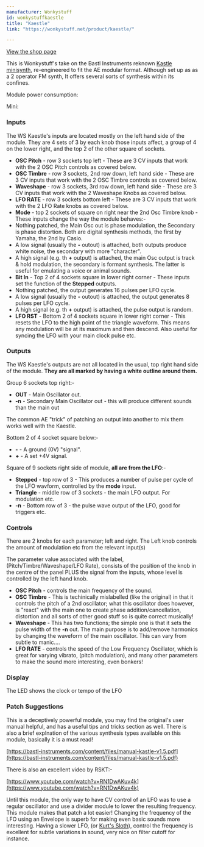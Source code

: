 ```yaml
---
manufacturer: Wonkystuff
id: wonkystuffkaestle
title: "Kaestle"
link: "https://wonkystuff.net/product/kaestle/"

---
```



[View the shop page](https://wonkystuff.net/product/kaestle/)

This is Wonkystuff's take on the Bastl Instruments reknown [Kastle minisynth](https://bastl-instruments.com/instruments/kastle/), re-engineered to fit the AE modular format. Although set up as as a 2 operator FM synth, It offers several sorts of synthesis within its confines.

Module power consumption:

Mini:

### Inputs

The WS Kaestle's inputs are located mostly on the left hand side of the module. They are 4 sets of 3 by each knob those inputs affect, a group of 4 on the lower right, and the top 2 of the other square of sockets.

*   **OSC Pitch** - row 3 sockets top left - These are 3 CV inputs that work with the 2 OSC Pitch controls as covered below.
*   **OSC Timbre** - row 3 sockets, 2nd row down, left hand side - These are 3 CV inputs that work with the 2 OSC Timbre controls as covered below.
*   **Waveshape** - row 3 sockets, 3rd row down, left hand side - These are 3 CV inputs that work with the 2 Waveshape Knobs as covered below.
*   **LFO RATE** - row 3 sockets bottom left - These are 3 CV inputs that work with the 2 LFO Rate knobs as covered below.
*   **Mode** - top 2 sockets of square on right near the 2nd Osc Timbre knob - These inputs change the way the module behaves:-
*   Nothing patched, the Main Osc out is phase modulation, the Secondary is phase distortion. Both are digital synthesis methods, the first by Yamaha, the 2nd by Casio.
*   A low signal (usually the **\-** outout) is attached, both outputs produce white noise, the secondary with more "character".
*   A high signal (e.g. th **+** output) is attached, the main Osc output is track & hold modulation, the secondary is formant synthesis. The latter is useful for emulating a voice or animal sounds.
*   **Bit In** - Top 2 of 4 sockets square in lower right corner - These inputs set the function of the **Stepped** outputs.
*   Nothing patched, the output generates 16 pulses per LFO cycle.
*   A low signal (usually the **\-** outout) is attached, the output generates 8 pulses per LFO cycle.
*   A high signal (e.g. th **+** output) is attached, the pulse output is random.
*   **LFO RST** - Bottom 2 of 4 sockets square in lower right corner - This resets the LFO to the high point of the triangle waveform. This means any modulation will be at its maximum and then descend. Also useful for syncing the LFO with your main clock pulse etc.

### Outputs

The WS Kaestle's outputs are not all located in the usual, top right hand side of the module. **They are all marked by having a white outline around them.**

Group 6 sockets top right:-

*   **OUT** - Main Oscillator out.
*   **\-n** - Secondary Main Oscillator out - this will produce different sounds than the main out

The common AE "trick" of patching an output into another to mix them works well with the Kaestle.

Bottom 2 of 4 socket square below:-

*   **\-** - A ground (0V) "signal".
*   **+** - A set +4V signal.

Square of 9 sockets right side of module, **all are from the LFO**:-

*   **Stepped** - top row of 3 - This produces a number of pulse per cycle of the LFO wavform, controlled by the **mode** input.
*   **Triangle** - middle row of 3 sockets - the main LFO output. For modulation etc.
*   **\-n** - Bottom row of 3 - the pulse wave output of the LFO, good for triggers etc.

### Controls

There are 2 knobs for each parameter; left and right. The Left knob controls the amount of modulation etc from the relevant input(s)

The parameter value associated with the label, (Pitch/Timbre/Waveshape/LFO Rate), consists of the position of the knob in the centre of the panel PLUS the signal from the inputs, whose level is controlled by the left hand knob.

*   **OSC Pitch** - controls the main frequency of the sound.
*   **OSC Timbre** - This is techinically mislabelled (like the original) in that it controls the pitch of a 2nd oscillator; what this oscillator does however, is "react" with the main one to create phase addition/cancellation, distortion and all sorts of other good stuff so is quite correct musically!
*   **Waveshape** - This has two functions; the simple one is that it sets the pulse width of the **\-n** out. The main purpose is to add/remove harmonics by changing the waveform of the main oscillator. This can vary from subtle to manic....
*   **LFO RATE** - controls the speed of the Low Frequency Oscillator, which is great for varying vibrato, (pitch modulation), and many other parameters to make the sound more interesting, even bonkers!

### Display

The LED shows the clock or tempo of the LFO

### Patch Suggestions

This is a deceptively powerful module, you may find the original's user manual helpful, and has a useful tips and tricks section as well. There is also a brief explnation of the various synthesis types available on this module, basically it is a must read!

[https://bastl-instruments.com/content/files/manual-kastle-v1.5.pdf](https://bastl-instruments.com/content/files/manual-kastle-v1.5.pdf)

There is also an excellent video by RSKT:-

[https://www.youtube.com/watch?v=RN1DwAKuv4k](https://www.youtube.com/watch?v=RN1DwAKuv4k)

Until this module, the only way to have CV control of an LFO was to use a regular oscillator and use a divider module to lower the resulting frequency. This module makes that patch a lot easier! Changing the frequency of the LFO using an Envelope is superb for making even basic sounds more interesting. Having a slower LFO, (or [Kurt's Sloth](https://wiki.aemodular.com/pmwiki.php/AeManual/KeuerslagerkurtSloth)), control the frequency is excellent for subtle variations in sound, very nice on filter cutoff for instance.



